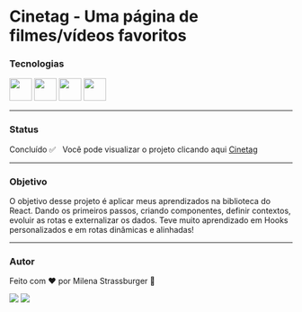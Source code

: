 # Cinetag - Uma página de filmes/vídeos favoritos

### Tecnologias

<img src="https://cdn.jsdelivr.net/gh/devicons/devicon/icons/javascript/javascript-original.svg" width="40" height="40" /> <img src="https://cdn.jsdelivr.net/gh/devicons/devicon/icons/html5/html5-original.svg" width="40" height="40"/> <img src="https://cdn.jsdelivr.net/gh/devicons/devicon/icons/css3/css3-original.svg" width="40" height="40"/> <img src="https://cdn.jsdelivr.net/gh/devicons/devicon/icons/react/react-original.svg" width="40" height="40" />
          

---

### Status

Concluído ✅
&nbsp;
Você pode visualizar o projeto clicando aqui [Cinetag](https://cinetag-lyart.vercel.app/)
&nbsp;

---

### Objetivo

O objetivo desse projeto é aplicar meus aprendizados na biblioteca do React. Dando os primeiros passos, criando componentes, definir contextos, evoluir as rotas e externalizar os dados. 
Teve muito aprendizado em Hooks personalizados e em rotas dinâmicas e alinhadas!

---

### Autor

Feito com ❤️ por Milena Strassburger 🤘

<div>
<a href="https://instagram.com/miistrass" target="_blank"><img src="https://img.shields.io/badge/-Instagram-%23E4405F?style=for-the-badge&logo=instagram&logoColor=white" target="_blank"></a>
<a href="https://www.linkedin.com/in/milena-strassburger" target="_blank"><img src="https://img.shields.io/badge/-LinkedIn-%230077B5?style=for-the-badge&logo=linkedin&logoColor=white" target="_blank"></a>   
</div>

